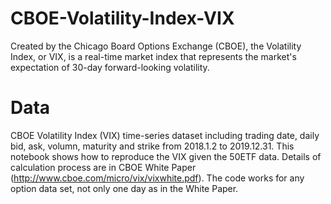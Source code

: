 # CBOE-Volatility-Index-VIX
Created by the Chicago Board Options Exchange (CBOE), the Volatility Index, or VIX, is a real-time market index that represents the market's expectation of 30-day forward-looking volatility. 
# Data
CBOE Volatility Index (VIX) time-series dataset including trading date, daily bid, ask, volumn, maturity and strike from 2018.1.2 to 2019.12.31.
This notebook shows how to reproduce the VIX given the 50ETF data. Details of calculation process are in CBOE White Paper (http://www.cboe.com/micro/vix/vixwhite.pdf). The code works for any option data set, not only one day as in the White Paper.
